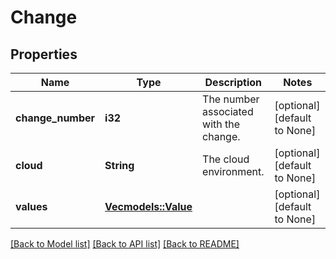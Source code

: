 # Change

## Properties
Name | Type | Description | Notes
------------ | ------------- | ------------- | -------------
**change_number** | **i32** | The number associated with the change. | [optional] [default to None]
**cloud** | **String** | The cloud environment. | [optional] [default to None]
**values** | [**Vec<models::Value>**](Value.md) |  | [optional] [default to None]

[[Back to Model list]](../README.md#documentation-for-models) [[Back to API list]](../README.md#documentation-for-api-endpoints) [[Back to README]](../README.md)


